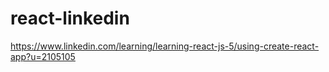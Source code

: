 # react-linkedin
https://www.linkedin.com/learning/learning-react-js-5/using-create-react-app?u=2105105
